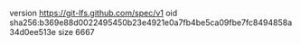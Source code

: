 version https://git-lfs.github.com/spec/v1
oid sha256:b369e88d0022495450b23e4921e0a7fb4be5ca09fbe7fc8494858a34d0ee513e
size 6667
